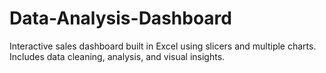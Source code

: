 # Data-Analysis-Dashboard
Interactive sales dashboard built in Excel using slicers and multiple charts. Includes data cleaning, analysis, and visual insights.
